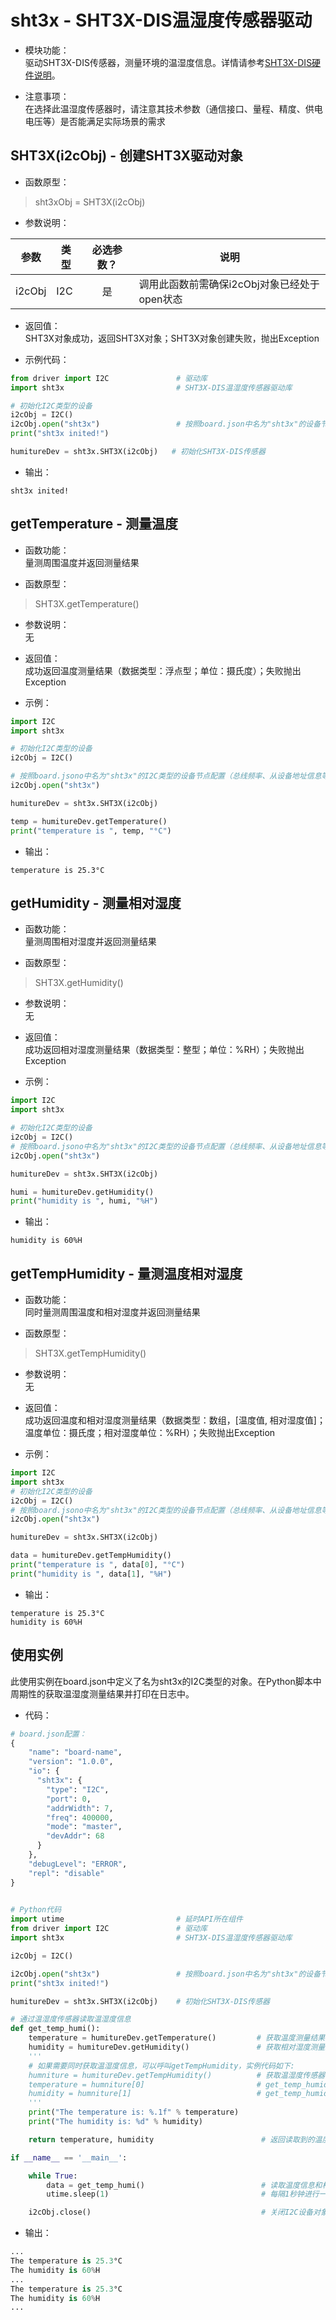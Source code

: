 # sht3x - SHT3X-DIS温湿度传感器驱动

* 模块功能：  
驱动SHT3X-DIS传感器，测量环境的温湿度信息。详情请参考[SHT3X-DIS硬件说明](xxxx)。 

* 注意事项：  
在选择此温湿度传感器时，请注意其技术参数（通信接口、量程、精度、供电电压等）是否能满足实际场景的需求

## SHT3X(i2cObj) - 创建SHT3X驱动对象
* 函数原型：
> sht3xObj = SHT3X(i2cObj)

* 参数说明：  

|参数|类型|必选参数？|说明|
|-----|----|:---:|----|
|i2cObj|I2C|是|调用此函数前需确保i2cObj对象已经处于open状态|

* 返回值：  
SHT3X对象成功，返回SHT3X对象；SHT3X对象创建失败，抛出Exception

* 示例代码： 

```python
from driver import I2C               # 驱动库
import sht3x                         # SHT3X-DIS温湿度传感器驱动库

# 初始化I2C类型的设备
i2cObj = I2C()
i2cObj.open("sht3x")                 # 按照board.json中名为"sht3x"的设备节点的配置参数（主设备I2C端口号，从设备地址，总线频率等）初始化I2C类型设备对象
print("sht3x inited!")

humitureDev = sht3x.SHT3X(i2cObj)   # 初始化SHT3X-DIS传感器
```

* 输出：
```
sht3x inited!
```

## getTemperature - 测量温度

* 函数功能：  
量测周围温度并返回测量结果

* 函数原型：
> SHT3X.getTemperature()

* 参数说明：  
无

* 返回值：  
成功返回温度测量结果（数据类型：浮点型；单位：摄氏度）；失败抛出Exception

* 示例： 

```python
import I2C
import sht3x

# 初始化I2C类型的设备
i2cObj = I2C()

# 按照board.jsono中名为"sht3x"的I2C类型的设备节点配置（总线频率、从设备地址信息等）打开i2cObj对象
i2cObj.open("sht3x")

humitureDev = sht3x.SHT3X(i2cObj)

temp = humitureDev.getTemperature()
print("temperature is ", temp, "°C")

```

* 输出：
```
temperature is 25.3°C
```

## getHumidity - 测量相对湿度

* 函数功能：  
量测周围相对湿度并返回测量结果

* 函数原型：
> SHT3X.getHumidity()

* 参数说明：  
无

* 返回值：  
成功返回相对湿度测量结果（数据类型：整型；单位：%RH）；失败抛出Exception

* 示例： 

```python
import I2C
import sht3x

# 初始化I2C类型的设备
i2cObj = I2C()
# 按照board.jsono中名为"sht3x"的I2C类型的设备节点配置（总线频率、从设备地址信息等）打开i2cObj对象
i2cObj.open("sht3x")

humitureDev = sht3x.SHT3X(i2cObj)

humi = humitureDev.getHumidity()
print("humidity is ", humi, "%H")

```

* 输出：
```
humidity is 60%H
```

## getTempHumidity - 量测温度相对湿度

* 函数功能：  
同时量测周围温度和相对湿度并返回测量结果

* 函数原型：
> SHT3X.getTempHumidity()

* 参数说明：  
无

* 返回值：  
成功返回温度和相对湿度测量结果（数据类型：数组，[温度值, 相对湿度值]；温度单位：摄氏度；相对湿度单位：%RH）；失败抛出Exception

* 示例： 

```python
import I2C
import sht3x
# 初始化I2C类型的设备
i2cObj = I2C()
# 按照board.jsono中名为"sht3x"的I2C类型的设备节点配置（总线频率、从设备地址信息等）打开i2cObj对象
i2cObj.open("sht3x")

humitureDev = sht3x.SHT3X(i2cObj)

data = humitureDev.getTempHumidity()
print("temperature is ", data[0], "°C")
print("humidity is ", data[1], "%H")
```

* 输出：
```
temperature is 25.3°C
humidity is 60%H
```

## 使用实例  
此使用实例在board.json中定义了名为sht3x的I2C类型的对象。在Python脚本中周期性的获取温湿度测量结果并打印在日志中。

* 代码：
```python
# board.json配置：
{
    "name": "board-name",
    "version": "1.0.0",
    "io": {
      "sht3x": {
        "type": "I2C",
        "port": 0,
        "addrWidth": 7,
        "freq": 400000,
        "mode": "master",
        "devAddr": 68
      }
    },
    "debugLevel": "ERROR",
    "repl": "disable"
}
  
```
```python
# Python代码
import utime                         # 延时API所在组件
from driver import I2C               # 驱动库
import sht3x                         # SHT3X-DIS温湿度传感器驱动库

i2cObj = I2C()

i2cObj.open("sht3x")                 # 按照board.json中名为"sht3x"的设备节点的配置参数（主设备I2C端口号，从设备地址，总线频率等）初始化I2C类型设备对象
print("sht3x inited!")

humitureDev = sht3x.SHT3X(i2cObj)    # 初始化SHT3X-DIS传感器

# 通过温湿度传感器读取温湿度信息
def get_temp_humi():
    temperature = humitureDev.getTemperature()         # 获取温度测量结果
    humidity = humitureDev.getHumidity()               # 获取相对湿度测量结果
    '''
    # 如果需要同时获取温湿度信息，可以呼叫getTempHumidity，实例代码如下:
    humniture = humitureDev.getTempHumidity()          # 获取温湿度传感器测量到的温湿度值
    temperature = humniture[0]                         # get_temp_humidity返回的字典中的第一个值为温度值
    humidity = humniture[1]                            # get_temp_humidity返回的字典中的第二个值为相对湿度值
    '''
    print("The temperature is: %.1f" % temperature)
    print("The humidity is: %d" % humidity)

    return temperature, humidity                        # 返回读取到的温度值和相对湿度值

if __name__ == '__main__':

    while True:
        data = get_temp_humi()                          # 读取温度信息和相对湿度信息
        utime.sleep(1)                                  # 每隔1秒钟进行一次温湿度信息测量和打印

    i2cObj.close()                                      # 关闭I2C设备对象
```

* 输出：
```python
...
The temperature is 25.3°C
The humidity is 60%H
...
The temperature is 25.3°C
The humidity is 60%H
...

```

<br>



